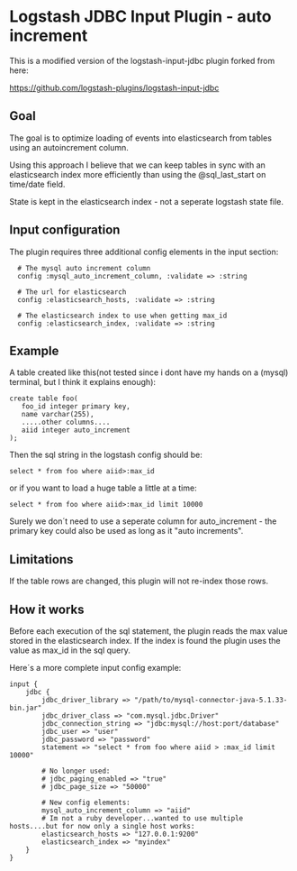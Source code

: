 # Logstash JDBC Input Plugin - auto increment
This is a modified version of the logstash-input-jdbc plugin forked from here:

https://github.com/logstash-plugins/logstash-input-jdbc

## Goal
The goal is to optimize loading of events into elasticsearch from tables using an autoincrement column.

Using this approach I believe that we can keep tables in sync with an elasticsearch index more efficiently than using the @sql_last_start on time/date field.

State is kept in the elasticsearch index - not a seperate logstash state file.

## Input configuration
The plugin requires three additional config elements in the input section:
```
  # The mysql auto increment column
  config :mysql_auto_increment_column, :validate => :string

  # The url for elasticsearch
  config :elasticsearch_hosts, :validate => :string
  
  # The elasticsearch index to use when getting max_id 
  config :elasticsearch_index, :validate => :string
  ```
  
## Example

A table created like this(not tested since i dont have my hands on a (mysql) terminal, but I think it explains enough):
```
create table foo(
   foo_id integer primary key,
   name varchar(255),
   .....other columns....
   aiid integer auto_increment
);
```
Then the sql string in the logstash config should be:
```
select * from foo where aiid>:max_id
```
or if you want to load a huge table a little at a time:
```
select * from foo where aiid>:max_id limit 10000
```
Surely we don´t need to use a seperate column for auto_increment - the primary key could also be used as long as it "auto increments".

## Limitations
If the table rows are changed, this plugin will not re-index those rows.

## How it works
Before each execution of the sql statement, the plugin reads the max value stored in the elasticsearch index.
If the index is found the plugin uses the value as max_id in the sql query.

Here´s a more complete input config example:
```
input {
	jdbc {
	    jdbc_driver_library => "/path/to/mysql-connector-java-5.1.33-bin.jar"
	    jdbc_driver_class => "com.mysql.jdbc.Driver"
	    jdbc_connection_string => "jdbc:mysql://host:port/database"
	    jdbc_user => "user"
	    jdbc_password => "password"
	    statement => "select * from foo where aiid > :max_id limit 10000"
	    
	    # No longer used:
	    # jdbc_paging_enabled => "true"
	    # jdbc_page_size => "50000"
	
	    # New config elements:
	    mysql_auto_increment_column => "aiid"
	    # Im not a ruby developer...wanted to use multiple hosts....but for now only a single host works:
	    elasticsearch_hosts => "127.0.0.1:9200"
	    elasticsearch_index => "myindex" 
	}
}
```
